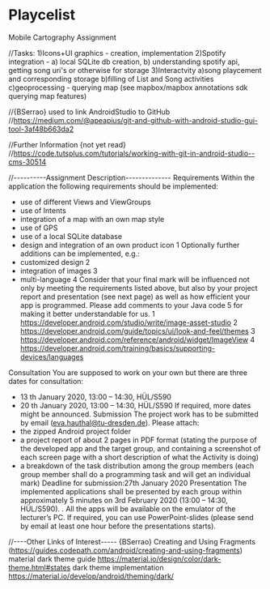 # Playcelist
Mobile Cartography Assignment

//Tasks:
1)Icons+UI graphics - creation, implementation
2)Spotify integration - 
  a) local SQLite db creation, 
  b) understanding spotify api, getting song uri's or otherwise for storage
3)Interactvity
  a)song playcement and corresponding storage
  b)filling of List and Song activities
  c)geoprocessing - querying map (see mapbox/mapbox annotations sdk querying map features)

//{BSerrao} used to link AndroidStudio to GitHub
//https://medium.com/@apeapius/git-and-github-with-android-studio-gui-tool-3af48b663da2

//Further Information {not yet read}
//https://code.tutsplus.com/tutorials/working-with-git-in-android-studio--cms-30514

//----------Assignment Description--------------
Requirements
Within the application the following requirements should be implemented:
- use of different Views and ViewGroups
- use of Intents
- integration of a map with an own map style
- use of GPS
- use of a local SQLite database
- design and integration of an own product icon 1
Optionally further additions can be implemented, e.g.:
- customized design 2
- integration of images 3
- multi-language 4
Consider that your final mark will be influenced not only by meeting the requirements listed
above, but also by your project report and presentation (see next page) as well as how
efficient your app is programmed.
Please add comments to your Java code 5 for making it better understandable for us.
1 https://developer.android.com/studio/write/image-asset-studio
2 https://developer.android.com/guide/topics/ui/look-and-feel/themes
3 https://developer.android.com/reference/android/widget/ImageView
4 https://developer.android.com/training/basics/supporting-devices/languages

Consultation
You are supposed to work on your own but there are three dates for consultation:
- 13 th January 2020, 13:00 – 14:30, HÜL/S590
- 20 th January 2020, 13:00 – 14:30, HÜL/S590
If required, more dates might be announced.
Submission
The project work has to be submitted by email (eva.hauthal@tu-dresden.de). Please attach:
- the zipped Android project folder
- a project report of about 2 pages in PDF format (stating the purpose of the
developed app and the target group, and containing a screenshot of each screen
page with a short description of what the Activity is doing)
- a breakdown of the task distribution among the group members (each group
member shall do a programming task and will get an individual mark)
Deadline for submission:27th January 2020
Presentation
The implemented applications shall be presented by each group within approximately 5
minutes on 3rd February 2020 (13:00 – 14:30, HÜL/S590). . All the apps will be available on
the emulator of the lecturer’s PC. If required, you can use PowerPoint-slides (please send by
email at least one hour before the presentations starts).


//----Other Links of Interest-----
{BSerrao} Creating and Using Fragments (https://guides.codepath.com/android/creating-and-using-fragments)
material dark theme guide https://material.io/design/color/dark-theme.html#states
dark theme implementation https://material.io/develop/android/theming/dark/
